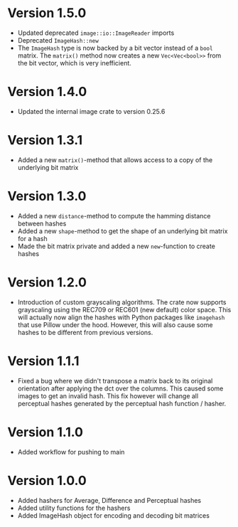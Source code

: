# Version 1.5.0

- Updated deprecated `image::io::ImageReader` imports
- Deprecated `ImageHash::new`
- The `ImageHash` type is now backed by a bit vector instead of a `bool` matrix. The `matrix()` method now creates a new `Vec<Vec<bool>>` from the bit vector, which is very inefficient.

# Version 1.4.0

- Updated the internal image crate to version 0.25.6

# Version 1.3.1

- Added a new `matrix()`-method that allows access to a copy of the underlying bit matrix

# Version 1.3.0

- Added a new `distance`-method to compute the hamming distance between hashes
- Added a new `shape`-method to get the shape of an underlying bit matrix for a hash
- Made the bit matrix private and added a new `new`-function to create hashes

# Version 1.2.0

- Introduction of custom grayscaling algorithms. The crate now supports grayscaling using the REC709 or REC601 (new default) color space. This will actually now align the hashes with Python packages like `imagehash` that use Pillow under the hood. However, this will also cause some hashes to be different from previous versions.

# Version 1.1.1

- Fixed a bug where we didn't transpose a matrix back to its original orientation after applying the dct over the columns. This caused some images to get an invalid hash. This fix however will change all perceptual hashes generated by the perceptual hash function / hasher.

# Version 1.1.0

- Added workflow for pushing to main

# Version 1.0.0

- Added hashers for Average, Difference and Perceptual hashes
- Added utility functions for the hashers
- Added ImageHash object for encoding and decoding bit matrices
